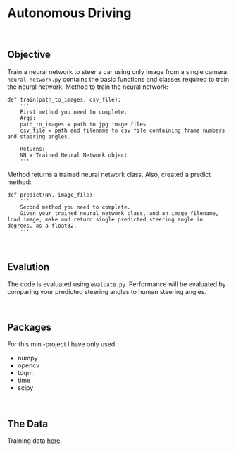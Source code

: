 # Autonomous Driving

<br>

## Objective
Train a neural network to steer a car using only image from a single camera. `neural_network.py` contains the basic functions and classes required to train the neural network. Method to train the neural network:

````
def train(path_to_images, csv_file):
    '''
    First method you need to complete. 
    Args: 
    path_to_images = path to jpg image files
    csv_file = path and filename to csv file containing frame numbers and steering angles. 
    
    Returns: 
    NN = Trained Neural Network object 
    '''
 ````

 Method returns a trained neural network class. Also, created a predict method:


````
def predict(NN, image_file):
    '''
    Second method you need to complete. 
    Given your trained neural network class, and an image filename, load image, make and return single predicted steering angle in degrees, as a float32. 
    '''
````

<br>

## Evalution 
The code is evaluated using `evaluate.py`. Performance will be evaluated by comparing your predicted steering angles to human steering angles.

<br>

## Packages
For this mini-project I have only used:
<ul>
<li>numpy
<li>opencv
<li>tdqm
<li>time
<li>scipy
</ul>

<br>

## The Data
Training data [here](http://www.welchlabs.io/unccv/autonomous_driving/data/training.zip). 
